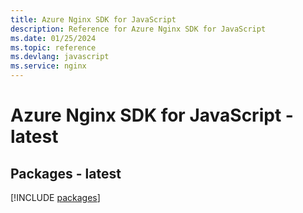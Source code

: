 ```yaml
---
title: Azure Nginx SDK for JavaScript
description: Reference for Azure Nginx SDK for JavaScript
ms.date: 01/25/2024
ms.topic: reference
ms.devlang: javascript
ms.service: nginx
---
```

# Azure Nginx SDK for JavaScript - latest
## Packages - latest
[!INCLUDE [packages](nginx-index.md)]